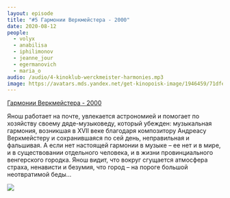 ```yaml
---
layout: episode
title: "#5 Гармонии Веркмейстера - 2000"
date: 2020-08-12
people:
  - volyx
  - anabilisa
  - iphilimonov
  - jeanne_jour
  - egermanovich
  - maria_o
audio: /audio/4-kinoklub-werckmeister-harmonies.mp3
image: https://avatars.mds.yandex.net/get-kinopoisk-image/1946459/71dfea55-b41c-4786-9170-d7c144d5d2f6/600x900
---
```


[Гармонии Веркмейстера - 2000](https://www.kinopoisk.ru/film/50377/)

Янош работает на почте, увлекается астрономией и помогает по хозяйству своему дяде-музыковеду, который убежден: музыкальная гармония, возникшая в XVII веке благодаря композитору Андреасу Веркмейстеру и сохранившаяся по сей день, неправильная и фальшивая. А если нет настоящей гармонии в музыке – ее нет и в мире, и в существовании отдельного человека, и в жизни провинциального венгерского городка. Янош видит, что вокруг сгущается атмосфера страха, ненависти и безумия, что город – на пороге большой неотвратимой беды…

![](https://avatars.mds.yandex.net/get-kinopoisk-image/1946459/71dfea55-b41c-4786-9170-d7c144d5d2f6/600x900)

